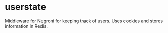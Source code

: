 userstate
=========

Middleware for Negroni for keeping track of users.
Uses cookies and stores information in Redis.
